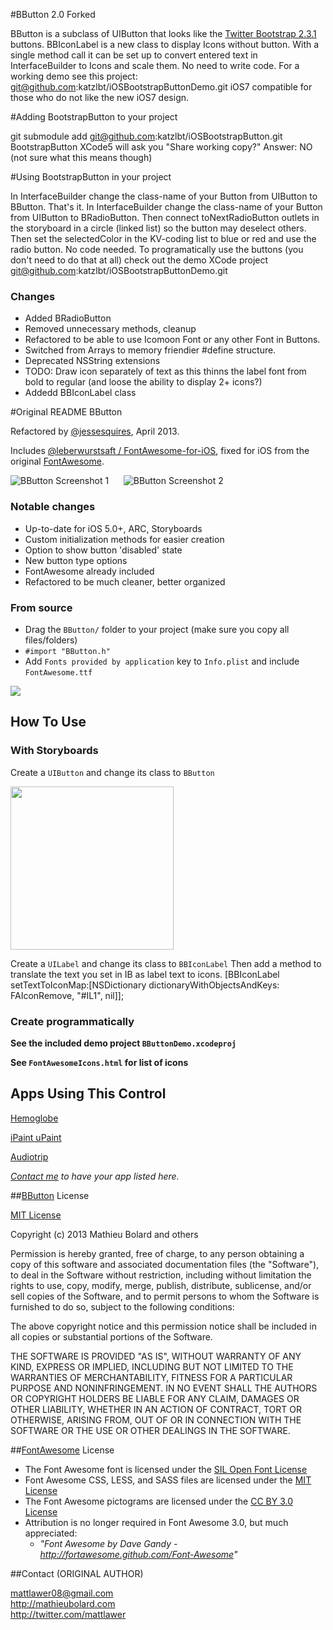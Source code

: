 #BButton 2.0 Forked

BButton is a subclass of UIButton that looks like the [Twitter Bootstrap 2.3.1](http://twitter.github.com/bootstrap) buttons.
BBIconLabel is a new class to display Icons without button. With a single method call it can be set up to convert entered text in InterfaceBuilder to Icons and scale them. No need to write code.
For a working demo see this project: git@github.com:katzlbt/iOSBootstrapButtonDemo.git
iOS7 compatible for those who do not like the new iOS7 design. 

#Adding BootstrapButton to your project

git submodule add git@github.com:katzlbt/iOSBootstrapButton.git BootstrapButton
XCode5 will ask you "Share working copy?" Answer: NO (not sure what this means though)

#Using BootstrapButton in your project

In InterfaceBuilder change the class-name of your Button from UIButton to BButton. That's it.
In InterfaceBuilder change the class-name of your Button from UIButton to BRadioButton. Then connect toNextRadioButton outlets in the storyboard in a circle (linked list) so the button may deselect others. Then set the selectedColor in the KV-coding list to blue or red and use the radio button. No code needed.
To programatically use the buttons (you don't need to do that at all) check out the demo XCode project git@github.com:katzlbt/iOSBootstrapButtonDemo.git

### Changes
* Added BRadioButton
* Removed unnecessary methods, cleanup
* Refactored to be able to use Icomoon Font or any other Font in Buttons.
* Switched from Arrays to memory friendier #define structure.
* Deprecated NSString extensions
* TODO: Draw icon separately of text as this thinns the label font from bold to regular (and loose the ability to display 2+ icons?)
* Addedd BBIconLabel class

#Original README BButton

Refactored by [@jessesquires](http://github.com/jessesquires), April 2013.

Includes [@leberwurstsaft / FontAwesome-for-iOS](https://github.com/leberwurstsaft/FontAwesome-for-iOS), fixed for iOS from the original [FontAwesome](http://fortawesome.github.com/Font-Awesome/).

![BButton Screenshot 1][img1] &nbsp;&nbsp;&nbsp;&nbsp; ![BButton Screenshot 2][img2]

### Notable changes

* Up-to-date for iOS 5.0+, ARC, Storyboards
* Custom initialization methods for easier creation
* Option to show button 'disabled' state
* New button type options
* FontAwesome already included
* Refactored to be much cleaner, better organized

### From source

* Drag the `BButton/` folder to your project (make sure you copy all files/folders)
* `#import "BButton.h"`
* Add `Fonts provided by application` key to `Info.plist` and include `FontAwesome.ttf`

<img src="http://imageshack.us/a/img339/9596/bbuttonfontawesomexcode.png">

## How To Use

### With Storyboards

Create a `UIButton` and change its class to `BButton`

<img width=261 src="http://img827.imageshack.us/img827/6596/ibbbutton.png"/>

Create a `UILabel` and change its class to `BBIconLabel` Then add a method to translate the text you set in IB as label text to icons.
[BBIconLabel setTextToIconMap:[NSDictionary dictionaryWithObjectsAndKeys: FAIconRemove, "#IL1", nil]];
 
### Create programmatically

**See the included demo project `BButtonDemo.xcodeproj`**

**See `FontAwesomeIcons.html` for list of icons**

## Apps Using This Control

[Hemoglobe](http://bit.ly/hemoglobeapp)

[iPaint uPaint](http://bit.ly/ipupappstr)

[Audiotrip](https://itunes.apple.com/us/app/audiotrip/id569634193?mt=8&ign-mpt=uo%3D4)

*[Contact me](mailto:me@mathieubolard.com) to have your app listed here.*

##[BButton](https://github.com/mattlawer/BButton) License

[MIT License](http://opensource.org/licenses/MIT)

Copyright (c) 2013 Mathieu Bolard and others

Permission is hereby granted, free of charge, to any person obtaining a copy
of this software and associated documentation files (the "Software"), to deal
in the Software without restriction, including without limitation the rights
to use, copy, modify, merge, publish, distribute, sublicense, and/or sell
copies of the Software, and to permit persons to whom the Software is
furnished to do so, subject to the following conditions:

The above copyright notice and this permission notice shall be included in
all copies or substantial portions of the Software.

THE SOFTWARE IS PROVIDED "AS IS", WITHOUT WARRANTY OF ANY KIND, EXPRESS OR
IMPLIED, INCLUDING BUT NOT LIMITED TO THE WARRANTIES OF MERCHANTABILITY,
FITNESS FOR A PARTICULAR PURPOSE AND NONINFRINGEMENT. IN NO EVENT SHALL THE
AUTHORS OR COPYRIGHT HOLDERS BE LIABLE FOR ANY CLAIM, DAMAGES OR OTHER
LIABILITY, WHETHER IN AN ACTION OF CONTRACT, TORT OR OTHERWISE, ARISING FROM,
OUT OF OR IN CONNECTION WITH THE SOFTWARE OR THE USE OR OTHER DEALINGS IN
THE SOFTWARE.

##[FontAwesome](https://github.com/FortAwesome/Font-Awesome) License

* The Font Awesome font is licensed under the [SIL Open Font License](http://scripts.sil.org/OFL)
* Font Awesome CSS, LESS, and SASS files are licensed under the [MIT License](http://opensource.org/licenses/mit-license.html)
* The Font Awesome pictograms are licensed under the [CC BY 3.0 License](http://creativecommons.org/licenses/by/3.0)
* Attribution is no longer required in Font Awesome 3.0, but much appreciated:
	* *"Font Awesome by Dave Gandy - http://fortawesome.github.com/Font-Awesome"*

[img1]:https://raw.github.com/mattlawer/BButton/master/Screenshots/screenshot-1.png
[img2]:https://raw.github.com/mattlawer/BButton/master/Screenshots/screenshot-2.png

##Contact (ORIGINAL AUTHOR)

mattlawer08@gmail.com<br />
http://mathieubolard.com<br />
http://twitter.com/mattlawer